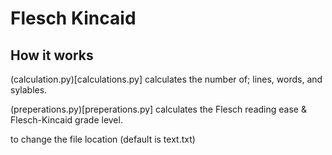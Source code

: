 # Flesch Kincaid

## How it works
(calculation.py)[calculations.py] calculates the number of; lines, words, and sylables.

(preperations.py)[preperations.py] calculates the Flesch reading ease & Flesch-Kincaid grade level.

to change the file location (default is text.txt)